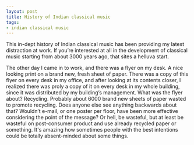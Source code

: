 ```yaml
---
layout: post
title: History of Indian classical music
tags:
- indian classical music
---
```

This in-dept history of Indian classical music has been providing my latest distraction at work. If you’re interested at all in the development of classical music starting from about 3000 years ago, that sites a helluva start.

The other day I came in to work, and there was a flyer on my desk. A nice looking print on a brand new, fresh sheet of paper. There was a copy of this flyer on every desk in my office, and after looking at its contents closer, I realized there was proly a copy of it on every desk in my whole building, since it was distributed by my building’s management. What was the flyer about? Recycling. Probably about 6000 brand new sheets of paper wasted to promote recycling. Does anyone else see anything backwards about that? Wouldn’t e-mail, or one poster per floor, have been more effective considering the point of the message? Or hell, be wasteful, but at least be wasteful on post-consumer product and use already recycled paper or something. It's amazing how sometimes people with the best intentions could be totally absent-minded about some things. 

